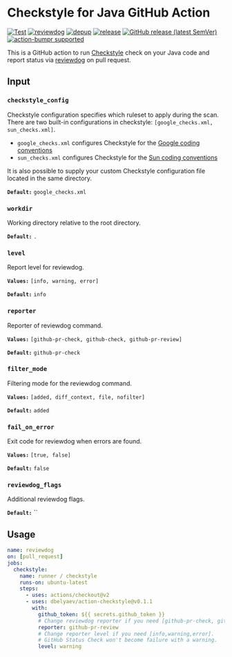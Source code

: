 # Checkstyle for Java GitHub Action

[![Test](https://github.com/dbelyaev/action-checkstyle/workflows/Test/badge.svg)](https://github.com/dbelyaev/action-checkstyle/actions?query=workflow%3ATest)
[![reviewdog](https://github.com/dbelyaev/action-checkstyle/workflows/reviewdog/badge.svg)](https://github.com/dbelyaev/action-checkstyle/actions?query=workflow%3Areviewdog)
[![depup](https://github.com/dbelyaev/action-checkstyle/workflows/depup/badge.svg)](https://github.com/dbelyaev/action-checkstyle/actions?query=workflow%3Adepup)
[![release](https://github.com/dbelyaev/action-checkstyle/workflows/release/badge.svg)](https://github.com/dbelyaev/action-checkstyle/actions?query=workflow%3Arelease)
[![GitHub release (latest SemVer)](https://img.shields.io/github/v/release/dbelyaev/action-checkstyle?logo=github&sort=semver)](https://github.com/dbelyaev/action-checkstyle/releases)
[![action-bumpr supported](https://img.shields.io/badge/bumpr-supported-ff69b4?logo=github&link=https://github.com/haya14busa/action-bumpr)](https://github.com/haya14busa/action-bumpr)

This is a GitHub action to run [Checkstyle](https://github.com/checkstyle/checkstyle) check on your Java code and report status via [reviewdog](https://github.com/reviewdog/reviewdog) on pull request.

## Input

### `checkstyle_config`

Checkstyle configuration specifies which ruleset to apply during the scan.
There are two built-in configurations in checkstyle: `[google_checks.xml, sun_checks.xml]`.
* `google_checks.xml` 
configures Checkstyle for the [Google coding conventions](https://google.github.io/styleguide/javaguide.html)
* `sun_checks.xml`
configures Checkstyle for the [Sun coding conventions](https://www.oracle.com/java/technologies/javase/codeconventions-contents.html)

It is also possible to supply your custom Checkstyle configuration file located in the same directory.

**`Default:`**  `google_checks.xml`

### `workdir`
Working directory relative to the root directory.

**`Default:`** `.`

### `level`
Report level for reviewdog.

**`Values:`** `[info, warning, error]`

**`Default:`** `info`

### `reporter`
Reporter of reviewdog command.

**`Values:`** `[github-pr-check, github-check, github-pr-review]`

**`Default:`** `github-pr-check`

### `filter_mode`
Filtering mode for the reviewdog command.

**`Values:`** `[added, diff_context, file, nofilter]`

**`Default:`** `added`

### `fail_on_error`
Exit code for reviewdog when errors are found.

**`Values:`** `[true, false]`

**`Default:`** `false`

### `reviewdog_flags`
Additional reviewdog flags.

**`Default:`** ``

## Usage

```yaml
name: reviewdog
on: [pull_request]
jobs:
  checkstyle:
    name: runner / checkstyle
    runs-on: ubuntu-latest
    steps:
      - uses: actions/checkout@v2
      - uses: dbelyaev/action-checkstyle@v0.1.1
        with:
          github_token: ${{ secrets.github_token }}
          # Change reviewdog reporter if you need [github-pr-check, github-check, github-pr-review].
          reporter: github-pr-review
          # Change reporter level if you need [info,warning,error].
          # GitHub Status Check won't become failure with a warning.
          level: warning
```
